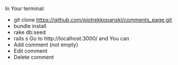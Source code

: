 In Your terminal:
  * git clone https://github.com/piotrekkopanski/comments_page.git
  * bundle install
  * rake db:seed
  * rails s
Go to http://localhost:3000/ and You can
  * Add comment (not empty)
  * Edit comment
  * Delete comment
